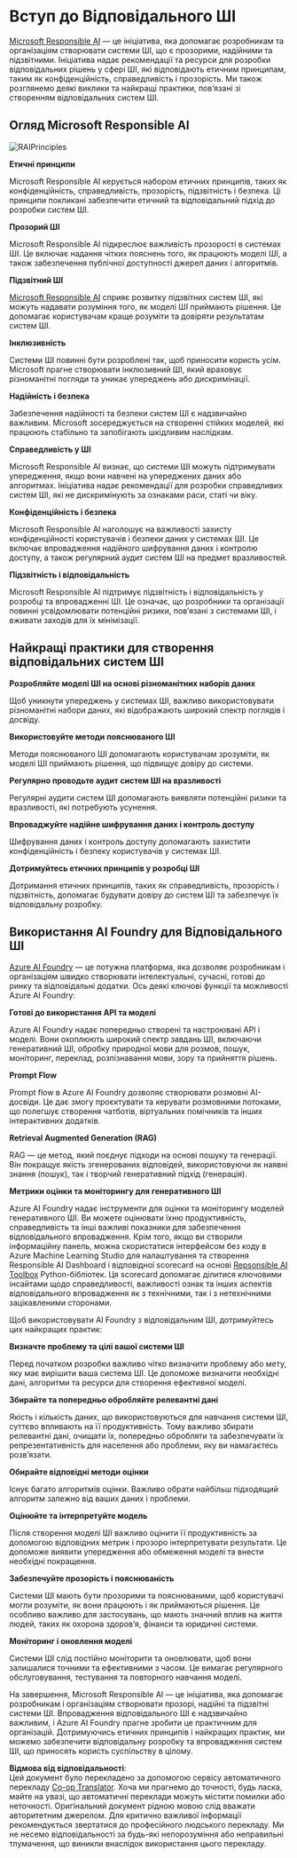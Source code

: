 <!--
CO_OP_TRANSLATOR_METADATA:
{
  "original_hash": "805b96b20152936d8f4c587d90d6e06e",
  "translation_date": "2025-07-09T19:38:38+00:00",
  "source_file": "md/01.Introduction/05/ResponsibleAI.md",
  "language_code": "uk"
}
-->
# **Вступ до Відповідального ШІ**

[Microsoft Responsible AI](https://www.microsoft.com/ai/responsible-ai?WT.mc_id=aiml-138114-kinfeylo) — це ініціатива, яка допомагає розробникам та організаціям створювати системи ШІ, що є прозорими, надійними та підзвітними. Ініціатива надає рекомендації та ресурси для розробки відповідальних рішень у сфері ШІ, які відповідають етичним принципам, таким як конфіденційність, справедливість і прозорість. Ми також розглянемо деякі виклики та найкращі практики, пов’язані зі створенням відповідальних систем ШІ.

## Огляд Microsoft Responsible AI

![RAIPrinciples](../../../../../imgs/01/05/RAI/RAIPrinciples.png)

**Етичні принципи**

Microsoft Responsible AI керується набором етичних принципів, таких як конфіденційність, справедливість, прозорість, підзвітність і безпека. Ці принципи покликані забезпечити етичний та відповідальний підхід до розробки систем ШІ.

**Прозорий ШІ**

Microsoft Responsible AI підкреслює важливість прозорості в системах ШІ. Це включає надання чітких пояснень того, як працюють моделі ШІ, а також забезпечення публічної доступності джерел даних і алгоритмів.

**Підзвітний ШІ**

[Microsoft Responsible AI](https://www.microsoft.com/ai/responsible-ai?WT.mc_id=aiml-138114-kinfeylo) сприяє розвитку підзвітних систем ШІ, які можуть надавати розуміння того, як моделі ШІ приймають рішення. Це допомагає користувачам краще розуміти та довіряти результатам систем ШІ.

**Інклюзивність**

Системи ШІ повинні бути розроблені так, щоб приносити користь усім. Microsoft прагне створювати інклюзивний ШІ, який враховує різноманітні погляди та уникає упереджень або дискримінації.

**Надійність і безпека**

Забезпечення надійності та безпеки систем ШІ є надзвичайно важливим. Microsoft зосереджується на створенні стійких моделей, які працюють стабільно та запобігають шкідливим наслідкам.

**Справедливість у ШІ**

Microsoft Responsible AI визнає, що системи ШІ можуть підтримувати упередження, якщо вони навчені на упереджених даних або алгоритмах. Ініціатива надає рекомендації для розробки справедливих систем ШІ, які не дискримінують за ознаками раси, статі чи віку.

**Конфіденційність і безпека**

Microsoft Responsible AI наголошує на важливості захисту конфіденційності користувачів і безпеки даних у системах ШІ. Це включає впровадження надійного шифрування даних і контролю доступу, а також регулярний аудит систем ШІ на предмет вразливостей.

**Підзвітність і відповідальність**

Microsoft Responsible AI підтримує підзвітність і відповідальність у розробці та впровадженні ШІ. Це означає, що розробники та організації повинні усвідомлювати потенційні ризики, пов’язані з системами ШІ, і вживати заходів для їх мінімізації.

## Найкращі практики для створення відповідальних систем ШІ

**Розробляйте моделі ШІ на основі різноманітних наборів даних**

Щоб уникнути упереджень у системах ШІ, важливо використовувати різноманітні набори даних, які відображають широкий спектр поглядів і досвіду.

**Використовуйте методи пояснюваного ШІ**

Методи пояснюваного ШІ допомагають користувачам зрозуміти, як моделі ШІ приймають рішення, що підвищує довіру до системи.

**Регулярно проводьте аудит систем ШІ на вразливості**

Регулярні аудити систем ШІ допомагають виявляти потенційні ризики та вразливості, які потребують усунення.

**Впроваджуйте надійне шифрування даних і контроль доступу**

Шифрування даних і контроль доступу допомагають захистити конфіденційність і безпеку користувачів у системах ШІ.

**Дотримуйтесь етичних принципів у розробці ШІ**

Дотримання етичних принципів, таких як справедливість, прозорість і підзвітність, допомагає будувати довіру до систем ШІ та забезпечує їх відповідальну розробку.

## Використання AI Foundry для Відповідального ШІ

[Azure AI Foundry](https://ai.azure.com?WT.mc_id=aiml-138114-kinfeylo) — це потужна платформа, яка дозволяє розробникам і організаціям швидко створювати інтелектуальні, сучасні, готові до ринку та відповідальні додатки. Ось деякі ключові функції та можливості Azure AI Foundry:

**Готові до використання API та моделі**

Azure AI Foundry надає попередньо створені та настроювані API і моделі. Вони охоплюють широкий спектр завдань ШІ, включаючи генеративний ШІ, обробку природної мови для розмов, пошук, моніторинг, переклад, розпізнавання мови, зору та прийняття рішень.

**Prompt Flow**

Prompt flow в Azure AI Foundry дозволяє створювати розмовні AI-досвіди. Це дає змогу проєктувати та керувати розмовними потоками, що полегшує створення чатботів, віртуальних помічників та інших інтерактивних додатків.

**Retrieval Augmented Generation (RAG)**

RAG — це метод, який поєднує підходи на основі пошуку та генерації. Він покращує якість згенерованих відповідей, використовуючи як наявні знання (пошук), так і творчий генеративний підхід (генерація).

**Метрики оцінки та моніторингу для генеративного ШІ**

Azure AI Foundry надає інструменти для оцінки та моніторингу моделей генеративного ШІ. Ви можете оцінювати їхню продуктивність, справедливість та інші важливі показники для забезпечення відповідального впровадження. Крім того, якщо ви створили інформаційну панель, можна скористатися інтерфейсом без коду в Azure Machine Learning Studio для налаштування та створення Responsible AI Dashboard і відповідної scorecard на основі [Repsonsible AI Toolbox](https://responsibleaitoolbox.ai/?WT.mc_id=aiml-138114-kinfeylo) Python-бібліотек. Ця scorecard допомагає ділитися ключовими інсайтами щодо справедливості, важливості ознак та інших аспектів відповідального впровадження як з технічними, так і з нетехнічними зацікавленими сторонами.

Щоб використовувати AI Foundry з відповідальним ШІ, дотримуйтесь цих найкращих практик:

**Визначте проблему та цілі вашої системи ШІ**

Перед початком розробки важливо чітко визначити проблему або мету, яку має вирішити ваша система ШІ. Це допоможе визначити необхідні дані, алгоритми та ресурси для створення ефективної моделі.

**Збирайте та попередньо обробляйте релевантні дані**

Якість і кількість даних, що використовуються для навчання системи ШІ, суттєво впливають на її продуктивність. Тому важливо збирати релевантні дані, очищати їх, попередньо обробляти та забезпечувати їх репрезентативність для населення або проблеми, яку ви намагаєтесь розв’язати.

**Обирайте відповідні методи оцінки**

Існує багато алгоритмів оцінки. Важливо обрати найбільш підходящий алгоритм залежно від ваших даних і проблеми.

**Оцінюйте та інтерпретуйте модель**

Після створення моделі ШІ важливо оцінити її продуктивність за допомогою відповідних метрик і прозоро інтерпретувати результати. Це допоможе виявити упередження або обмеження моделі та внести необхідні покращення.

**Забезпечуйте прозорість і пояснюваність**

Системи ШІ мають бути прозорими та пояснюваними, щоб користувачі могли розуміти, як вони працюють і як приймаються рішення. Це особливо важливо для застосувань, що мають значний вплив на життя людей, таких як охорона здоров’я, фінанси та юридичні системи.

**Моніторинг і оновлення моделі**

Системи ШІ слід постійно моніторити та оновлювати, щоб вони залишалися точними та ефективними з часом. Це вимагає регулярного обслуговування, тестування та повторного навчання моделі.

На завершення, Microsoft Responsible AI — це ініціатива, яка допомагає розробникам і організаціям створювати прозорі, надійні та підзвітні системи ШІ. Впровадження відповідального ШІ є надзвичайно важливим, і Azure AI Foundry прагне зробити це практичним для організацій. Дотримуючись етичних принципів і найкращих практик, ми можемо забезпечити відповідальну розробку та впровадження систем ШІ, що приносять користь суспільству в цілому.

**Відмова від відповідальності**:  
Цей документ було перекладено за допомогою сервісу автоматичного перекладу [Co-op Translator](https://github.com/Azure/co-op-translator). Хоча ми прагнемо до точності, будь ласка, майте на увазі, що автоматичні переклади можуть містити помилки або неточності. Оригінальний документ рідною мовою слід вважати авторитетним джерелом. Для критично важливої інформації рекомендується звертатися до професійного людського перекладу. Ми не несемо відповідальності за будь-які непорозуміння або неправильні тлумачення, що виникли внаслідок використання цього перекладу.